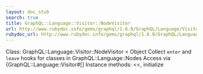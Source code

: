 ```yaml
---
layout: doc_stub
search: true
title: GraphQL::Language::Visitor::NodeVisitor
url: http://www.rubydoc.info/gems/graphql/1.6.0/GraphQL/Language/Visitor/NodeVisitor
rubydoc_url: http://www.rubydoc.info/gems/graphql/1.6.0/GraphQL/Language/Visitor/NodeVisitor
---
```


Class: GraphQL::Language::Visitor::NodeVisitor < Object
Collect `enter` and `leave` hooks for classes in
GraphQL::Language::Nodes 
Access via {GraphQL::Language::Visitor#[] 
Instance methods:
<<, initialize

